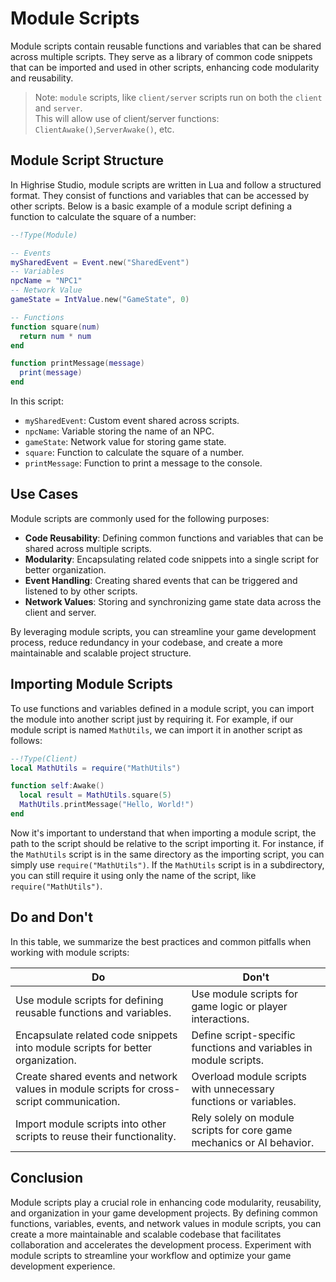 # Module Scripts

Module scripts contain reusable functions and variables that can be shared across multiple scripts. They serve as a library of common code snippets that can be imported and used in other scripts, enhancing code modularity and reusability.

> Note: `module` scripts, like `client/server` scripts run on both the `client` and `server`.  
> This will allow use of client/server functions: `ClientAwake()`,`ServerAwake()`, etc.


## Module Script Structure

In Highrise Studio, module scripts are written in Lua and follow a structured format. They consist of functions and variables that can be accessed by other scripts. Below is a basic example of a module script defining a function to calculate the square of a number:

```lua
--!Type(Module)

-- Events
mySharedEvent = Event.new("SharedEvent")
-- Variables
npcName = "NPC1"
-- Network Value
gameState = IntValue.new("GameState", 0)

-- Functions
function square(num)
  return num * num
end

function printMessage(message)
  print(message)
end
```

In this script:

- `mySharedEvent`: Custom event shared across scripts.
- `npcName`: Variable storing the name of an NPC.
- `gameState`: Network value for storing game state.
- `square`: Function to calculate the square of a number.
- `printMessage`: Function to print a message to the console.

## Use Cases

Module scripts are commonly used for the following purposes:

- **Code Reusability**: Defining common functions and variables that can be shared across multiple scripts.
- **Modularity**: Encapsulating related code snippets into a single script for better organization.
- **Event Handling**: Creating shared events that can be triggered and listened to by other scripts.
- **Network Values**: Storing and synchronizing game state data across the client and server.

By leveraging module scripts, you can streamline your game development process, reduce redundancy in your codebase, and create a more maintainable and scalable project structure.

## Importing Module Scripts

To use functions and variables defined in a module script, you can import the module into another script just by requiring it. For example, if our module script is named `MathUtils`, we can import it in another script as follows:

```lua
--!Type(Client)
local MathUtils = require("MathUtils")

function self:Awake()
  local result = MathUtils.square(5)
  MathUtils.printMessage("Hello, World!")
end
```

Now it's important to understand that when importing a module script, the path to the script should be relative to the script importing it. For instance, if the `MathUtils` script is in the same directory as the importing script, you can simply use `require("MathUtils")`. If the `MathUtils` script is in a subdirectory, you can still require it using only the name of the script, like `require("MathUtils")`.

## Do and Don't

In this table, we summarize the best practices and common pitfalls when working with module scripts:

| Do                                       | Don't                                    |
|------------------------------------------|------------------------------------------|
| Use module scripts for defining reusable functions and variables. | Use module scripts for game logic or player interactions. |
| Encapsulate related code snippets into module scripts for better organization. | Define script-specific functions and variables in module scripts. |
| Create shared events and network values in module scripts for cross-script communication. | Overload module scripts with unnecessary functions or variables. |
| Import module scripts into other scripts to reuse their functionality. | Rely solely on module scripts for core game mechanics or AI behavior. |

## Conclusion

Module scripts play a crucial role in enhancing code modularity, reusability, and organization in your game development projects. By defining common functions, variables, events, and network values in module scripts, you can create a more maintainable and scalable codebase that facilitates collaboration and accelerates the development process. Experiment with module scripts to streamline your workflow and optimize your game development experience.